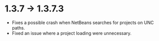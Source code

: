# 1.3.7 -> 1.3.7.3

- Fixes a possible crash when NetBeans searches for projects on UNC paths.
- Fixed an issue where a project loading were unnecessary.

